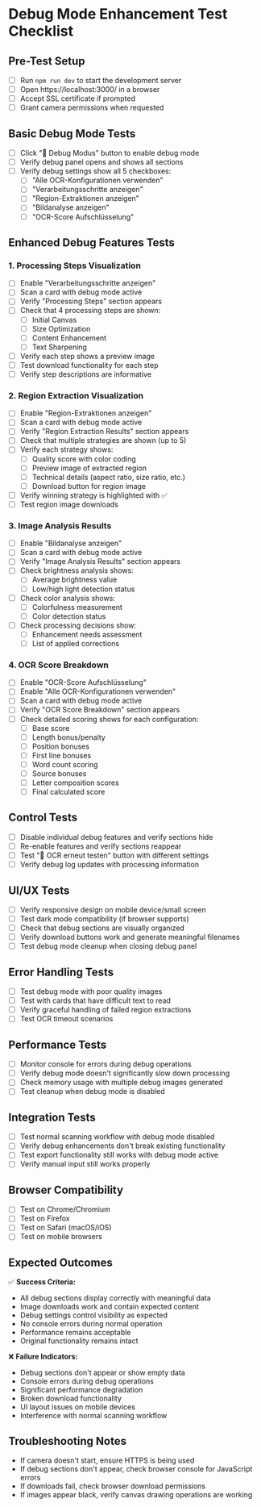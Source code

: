 # Debug Mode Enhancement Test Checklist

## Pre-Test Setup
- [ ] Run `npm run dev` to start the development server
- [ ] Open https://localhost:3000/ in a browser
- [ ] Accept SSL certificate if prompted
- [ ] Grant camera permissions when requested

## Basic Debug Mode Tests
- [ ] Click "🔬 Debug Modus" button to enable debug mode
- [ ] Verify debug panel opens and shows all sections
- [ ] Verify debug settings show all 5 checkboxes:
  - [ ] "Alle OCR-Konfigurationen verwenden"
  - [ ] "Verarbeitungsschritte anzeigen"  
  - [ ] "Region-Extraktionen anzeigen"
  - [ ] "Bildanalyse anzeigen"
  - [ ] "OCR-Score Aufschlüsselung"

## Enhanced Debug Features Tests

### 1. Processing Steps Visualization
- [ ] Enable "Verarbeitungsschritte anzeigen"
- [ ] Scan a card with debug mode active
- [ ] Verify "Processing Steps" section appears
- [ ] Check that 4 processing steps are shown:
  - [ ] Initial Canvas
  - [ ] Size Optimization  
  - [ ] Content Enhancement
  - [ ] Text Sharpening
- [ ] Verify each step shows a preview image
- [ ] Test download functionality for each step
- [ ] Verify step descriptions are informative

### 2. Region Extraction Visualization
- [ ] Enable "Region-Extraktionen anzeigen"
- [ ] Scan a card with debug mode active
- [ ] Verify "Region Extraction Results" section appears
- [ ] Check that multiple strategies are shown (up to 5)
- [ ] Verify each strategy shows:
  - [ ] Quality score with color coding
  - [ ] Preview image of extracted region
  - [ ] Technical details (aspect ratio, size ratio, etc.)
  - [ ] Download button for region image
- [ ] Verify winning strategy is highlighted with ✅
- [ ] Test region image downloads

### 3. Image Analysis Results
- [ ] Enable "Bildanalyse anzeigen"  
- [ ] Scan a card with debug mode active
- [ ] Verify "Image Analysis Results" section appears
- [ ] Check brightness analysis shows:
  - [ ] Average brightness value
  - [ ] Low/high light detection status
- [ ] Check color analysis shows:
  - [ ] Colorfulness measurement
  - [ ] Color detection status
- [ ] Check processing decisions show:
  - [ ] Enhancement needs assessment
  - [ ] List of applied corrections

### 4. OCR Score Breakdown
- [ ] Enable "OCR-Score Aufschlüsselung"
- [ ] Enable "Alle OCR-Konfigurationen verwenden"  
- [ ] Scan a card with debug mode active
- [ ] Verify "OCR Score Breakdown" section appears
- [ ] Check detailed scoring shows for each configuration:
  - [ ] Base score
  - [ ] Length bonus/penalty
  - [ ] Position bonuses  
  - [ ] First line bonuses
  - [ ] Word count scoring
  - [ ] Source bonuses
  - [ ] Letter composition scores
  - [ ] Final calculated score

## Control Tests
- [ ] Disable individual debug features and verify sections hide
- [ ] Re-enable features and verify sections reappear
- [ ] Test "🔄 OCR erneut testen" button with different settings
- [ ] Verify debug log updates with processing information

## UI/UX Tests  
- [ ] Verify responsive design on mobile device/small screen
- [ ] Test dark mode compatibility (if browser supports)
- [ ] Check that debug sections are visually organized
- [ ] Verify download buttons work and generate meaningful filenames
- [ ] Test debug mode cleanup when closing debug panel

## Error Handling Tests
- [ ] Test debug mode with poor quality images
- [ ] Test with cards that have difficult text to read
- [ ] Verify graceful handling of failed region extractions
- [ ] Test OCR timeout scenarios

## Performance Tests
- [ ] Monitor console for errors during debug operations
- [ ] Verify debug mode doesn't significantly slow down processing
- [ ] Check memory usage with multiple debug images generated
- [ ] Test cleanup when debug mode is disabled

## Integration Tests
- [ ] Test normal scanning workflow with debug mode disabled
- [ ] Verify debug enhancements don't break existing functionality
- [ ] Test export functionality still works with debug mode active
- [ ] Verify manual input still works properly

## Browser Compatibility
- [ ] Test on Chrome/Chromium
- [ ] Test on Firefox  
- [ ] Test on Safari (macOS/iOS)
- [ ] Test on mobile browsers

## Expected Outcomes
✅ **Success Criteria:**
- All debug sections display correctly with meaningful data
- Image downloads work and contain expected content
- Debug settings control visibility as expected
- No console errors during normal operation
- Performance remains acceptable
- Original functionality remains intact

❌ **Failure Indicators:**
- Debug sections don't appear or show empty data
- Console errors during debug operations
- Significant performance degradation  
- Broken download functionality
- UI layout issues on mobile devices
- Interference with normal scanning workflow

## Troubleshooting Notes
- If camera doesn't start, ensure HTTPS is being used
- If debug sections don't appear, check browser console for JavaScript errors
- If downloads fail, check browser download permissions
- If images appear black, verify canvas drawing operations are working
